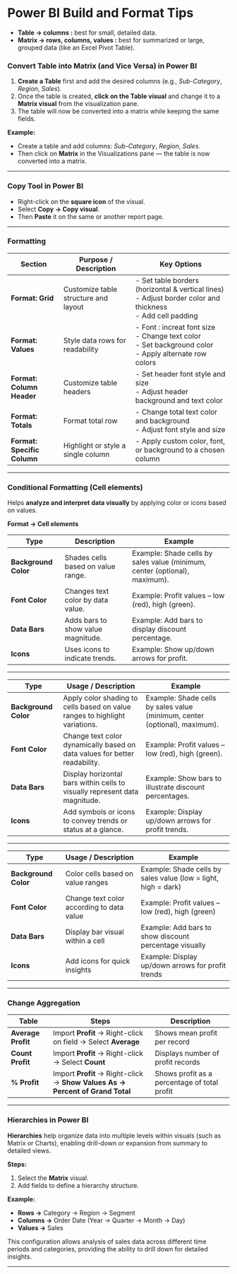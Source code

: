 # **Power BI Build and Format Tips**

- **Table →  columns :**   best for small, detailed data. 
- **Matrix →  rows, columns, values :** best for summarized or large, grouped data (like an Excel Pivot Table).


### **Convert Table into Matrix (and Vice Versa) in Power BI** 

1. **Create a Table** first and add the desired columns (e.g., *Sub-Category*, *Region*, *Sales*).  
2. Once the table is created, **click on the Table visual** and change it to a **Matrix visual** from the visualization pane.  
3. The table will now be converted into a matrix while keeping the same fields.  

**Example:**  
- Create a table and add columns: *Sub-Category*, *Region*, *Sales*.  
- Then click on **Matrix** in the Visualizations pane — the table is now converted into a matrix.

---

### **Copy Tool in Power BI**  
- Right-click on the **square icon** of the visual.  
- Select **Copy → Copy visual**.  
- Then **Paste** it on the same or another report page.  

---

### **Formatting**

| **Section**                 | **Purpose / Description**            | **Key Options**                                                                                                    |
| --------------------------- | ------------------------------------ | ------------------------------------------------------------------------------------------------------------------ |
| **Format: Grid**            | Customize table structure and layout | - Set table borders (horizontal & vertical lines) <br> - Adjust border color and thickness <br> - Add cell padding |
| **Format: Values**          | Style data rows for readability      | - Font : increat font size <br> - Change text color <br> - Set background color <br> - Apply alternate row colors                                  |
| **Format: Column Header**   | Customize table headers              | - Set header font style and size <br> - Adjust header background and text color                                    |
| **Format: Totals**          | Format total row                     | - Change total text color and background <br> - Adjust font style and size                                         |
| **Format: Specific Column** | Highlight or style a single column   | - Apply custom color, font, or background to a chosen column                                                       |
---

### **Conditional Formatting (Cell elements)**

Helps **analyze and interpret data visually** by applying color or icons based on values.

**Format → Cell elements**

| **Type**             | **Description**                    | **Example**                                                                |
| -------------------- | ---------------------------------- | -------------------------------------------------------------------------- |
| **Background Color** | Shades cells based on value range. | Example: Shade cells by sales value (minimum, center (optional), maximum). |
| **Font Color**       | Changes text color by data value.  | Example: Profit values – low (red), high (green).                          |
| **Data Bars**        | Adds bars to show value magnitude. | Example: Add bars to display discount percentage.                          |
| **Icons**            | Uses icons to indicate trends.     | Example: Show up/down arrows for profit.                                   |


---

| **Type**             | **Usage / Description**                                                     | **Example**                                                                |
| -------------------- | --------------------------------------------------------------------------- | -------------------------------------------------------------------------- |
| **Background Color** | Apply color shading to cells based on value ranges to highlight variations. | Example: Shade cells by sales value (minimum, center (optional), maximum). |
| **Font Color**       | Change text color dynamically based on data values for better readability.  | Example: Profit values – low (red), high (green).                          |
| **Data Bars**        | Display horizontal bars within cells to visually represent data magnitude.  | Example: Show bars to illustrate discount percentages.                     |
| **Icons**            | Add symbols or icons to convey trends or status at a glance.                | Example: Display up/down arrows for profit trends.                         |


---

| **Type**             | **Usage / Description**                   | **Example**                                                    |
| -------------------- | ----------------------------------------- | -------------------------------------------------------------- |
| **Background Color** | Color cells based on value ranges         | Example: Shade cells by sales value (low = light, high = dark) |
| **Font Color**       | Change text color according to data value | Example: Profit values – low (red), high (green)               |
| **Data Bars**        | Display bar visual within a cell          | Example: Add bars to show discount percentage visually         |
| **Icons**            | Add icons for quick insights              | Example: Display up/down arrows for profit trends              |

---

### **Change Aggregation**

| **Table**          | **Steps**                                                                     | **Description**                              |
| ------------------ | ----------------------------------------------------------------------------- | -------------------------------------------- |
| **Average Profit** | Import **Profit** → Right-click on field → Select **Average**                 | Shows mean profit per record                 |
| **Count Profit**   | Import **Profit** → Right-click → Select **Count**                            | Displays number of profit records            |
| **% Profit**       | Import **Profit** → Right-click → **Show Values As → Percent of Grand Total** | Shows profit as a percentage of total profit |

---

### **Hierarchies in Power BI**  

**Hierarchies** help organize data into multiple levels within visuals (such as Matrix or Charts), enabling drill-down or expansion from summary to detailed views.  

**Steps:**  
1. Select the **Matrix** visual.  
2. Add fields to define a hierarchy structure.  

**Example:**  
- **Rows →** Category → Region → Segment  
- **Columns →** Order Date (Year → Quarter → Month → Day)  
- **Values →** Sales  

This configuration allows analysis of sales data across different time periods and categories, providing the ability to drill down for detailed insights.

---
